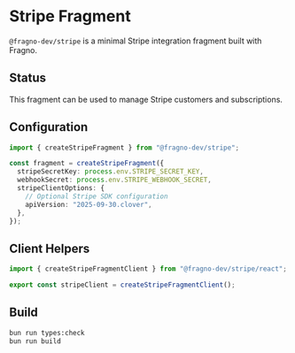 # Stripe Fragment

`@fragno-dev/stripe` is a minimal Stripe integration fragment built with Fragno.

## Status

This fragment can be used to manage Stripe customers and subscriptions.

## Configuration

```ts
import { createStripeFragment } from "@fragno-dev/stripe";

const fragment = createStripeFragment({
  stripeSecretKey: process.env.STRIPE_SECRET_KEY,
  webhookSecret: process.env.STRIPE_WEBHOOK_SECRET,
  stripeClientOptions: {
    // Optional Stripe SDK configuration
    apiVersion: "2025-09-30.clover",
  },
});
```

## Client Helpers

```ts
import { createStripeFragmentClient } from "@fragno-dev/stripe/react";

export const stripeClient = createStripeFragmentClient();
```

## Build

```bash
bun run types:check
bun run build
```
